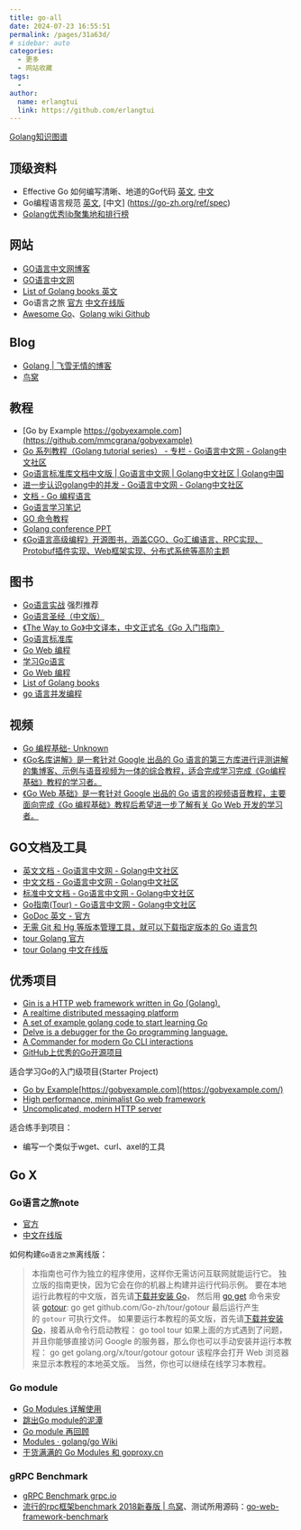 ```yaml
---
title: go-all
date: 2024-07-23 16:55:51
permalink: /pages/31a63d/
# sidebar: auto
categories:
  - 更多
  - 网站收藏
tags:
  - 
author: 
  name: erlangtui
  link: https://github.com/erlangtui
---
```


[Golang知识图谱](https://www.processon.com/view/link/5a9ba4c8e4b0a9d22eb3bdf0)

## 顶级资料

* Effective Go 如何编写清晰、地道的Go代码 [英文](https://golang.org/doc/effective_go.html), [中文](https://go-zh.org/doc/effective_go.html)
* Go编程语言规范 [英文](https://golang.org/ref/spec), [中文] (https://go-zh.org/ref/spec)
* [Golang优秀lib聚集地和排行榜](https://golanglibs.com/)

## 网站

- [GO语言中文网博客](http://blog.studygolang.com/)
- [GO语言中文网](https://studygolang.com/)
- [List of Golang books 英文](https://github.com/dariubs/GoBooks)
- Go语言之旅 [官方](https://tour.golang.org) [中文在线版](https://tour.go-zh.org)
- [Awesome Go](https://awesome-go.com/)、[Golang wiki Github](https://github.com/golang/go/wiki)

## Blog

- [Golang | 飞雪无情的博客](http://www.flysnow.org/categories/Golang/)
- [鸟窝](https://colobu.com/)

## 教程 

- [Go by Example https://gobyexample.com](https://github.com/mmcgrana/gobyexample)
- [Go 系列教程（Golang tutorial series） - 专栏 - Go语言中文网 - Golang中文社区](https://studygolang.com/subject/2)
- [Go语言标准库文档中文版 | Go语言中文网 | Golang中文社区 | Golang中国](https://studygolang.com/pkgdoc)
- [进一步认识golang中的并发 - Go语言中文网 - Golang中文社区](https://studygolang.com/articles/1615)
- [文档 - Go 编程语言](https://go-zh.org/doc/)
- [Go语言学习笔记](https://book.douban.com/subject/26832468/)
- [GO 命令教程](http://wiki.jikexueyuan.com/project/go-command-tutorial)
- [Golang conference PPT](https://github.com/gopherchina/conference)
- [《Go语言高级编程》开源图书，涵盖CGO、Go汇编语言、RPC实现、Protobuf插件实现、Web框架实现、分布式系统等高阶主题](https://github.com/chai2010/advanced-go-programming-book)

## 图书

- [Go语言实战](https://github.com/threerocks/studyFiles) 强烈推荐
- [Go语言圣经（中文版）](https://legacy.gitbook.com/book/yar999/gopl-zh/details)
- [《The Way to Go》中文译本，中文正式名《Go 入门指南》](https://github.com/Unknwon/the-way-to-go_ZH_CN)
- [Go语言标准库](https://books.studygolang.com/The-Golang-Standard-Library-by-Example/)
- [Go Web 编程](https://astaxie.gitbooks.io/build-web-application-with-golang/zh/)
- [学习Go语言](https://github.com/gunsluo/Learning-Go-zh-cn)
- [Go Web 编程](https://legacy.gitbook.com/book/astaxie/build-web-application-with-golang/details)
- [List of Golang books](https://github.com/dariubs/GoBooks)
- [go 语言并发编程](https://cizixs.gitbooks.io/go-concurrency-programming/content/)

## 视频

 - [Go 编程基础- Unknown](https://github.com/Unknwon/go-fundamental-programming)
 - [《Go名库讲解》是一套针对 Google 出品的 Go 语言的第三方库进行评测讲解的集博客、示例与语音视频为一体的综合教程，适合完成学习完成《Go编程基础》教程的学习者。](https://github.com/Unknwon/go-rock-libraries-showcases)
 - [《Go Web 基础》是一套针对 Google 出品的 Go 语言的视频语音教程，主要面向完成《Go 编程基础》教程后希望进一步了解有关 Go Web 开发的学习者。](https://github.com/Unknwon/go-web-foundation)
 
## GO文档及工具

- [英文文档 - Go语言中文网 - Golang中文社区](https://studygolang.com/)
- [中文文档 - Go语言中文网 - Golang中文社区](http://docscn.studygolang.com/)
- [标准中文文档 - Go语言中文网 - Golang中文社区](https://studygolang.com/pkgdoc)
- [Go指南(Tour) - Go语言中文网 - Golang中文社区](http://tour.studygolang.com/welcome/1)
- [GoDoc 英文 -  官方](https://godoc.org/)
- [无需 Git 和 Hg 等版本管理工具，就可以下载指定版本的 Go 语言包](https://gopm.io/)
- [tour Golang 官方](https://tour.golang.org)
- [tour Golang 中文在线版](https://tour.go-zh.org)

## 优秀项目

- [Gin is a HTTP web framework written in Go (Golang). ](https://github.com/gin-gonic/gin)
- [A realtime distributed messaging platform](https://github.com/nsqio/nsq)
- [A set of example golang code to start learning Go](https://github.com/mkaz/working-with-go.git)
- [Delve is a debugger for the Go programming language.](https://github.com/derekparker/delve)
- [A Commander for modern Go CLI interactions](https://github.com/spf13/cobra)
- [GitHub上优秀的Go开源项目](http://www.flysnow.org/2016/12/27/golang-hot-project-in-github.html)


适合学习Go的入门级项目(Starter Project)

- [Go by Example](https://github.com/mmcgrana/gobyexample)[https://gobyexample.com](https://gobyexample.com/)
- [High performance, minimalist Go web framework](https://github.com/labstack/echo.git)
- [Uncomplicated, modern HTTP server](https://github.com/labstack/armor)

适合练手到项目：

- 编写一个类似于wget、curl、axel的工具

## Go X
###  Go语言之旅note

- [官方](https://tour.golang.org)
- [中文在线版](https://tour.go-zh.org)

如何构建`Go语言之旅`离线版：

> 本指南也可作为独立的程序使用，这样你无需访问互联网就能运行它。 独立版的指南更快，因为它会在你的机器上构建并运行代码示例。 要在本地运行此教程的中文版，首先请[下载并安装 Go](https://golang.org/dl/)， 然后用 [go get](https://go-zh.org/cmd/go/) 命令来安装 [gotour](https://go-zh.org/x/tour/): go get github.com/Go-zh/tour/gotour 最后运行产生的 `gotour` 可执行文件。 如果要运行本教程的英文版，首先请[下载并安装 Go](https://golang.org/dl/)，接着从命令行启动教程： go tool tour 如果上面的方式遇到了问题，并且你能够直接访问 Google 的服务器，那么你也可以手动安装并运行本教程： go get golang.org/x/tour/gotour gotour 该程序会打开 Web 浏览器来显示本教程的本地英文版。 当然，你也可以继续在线学习本教程。


### Go module

* [Go Modules 详解使用](https://learnku.com/articles/27401)
* [跳出Go module的泥潭](https://colobu.com/2018/08/27/learn-go-module/)
* [Go module 再回顾](https://colobu.com/2019/09/23/review-go-module-again/)
* [Modules · golang/go Wiki](https://github.com/golang/go/wiki/Modules)
* [干货满满的 Go Modules 和 goproxy.cn](https://mp.weixin.qq.com/s/NzCK6UEcmMZJ7i2fDW2lhg)

### gRPC Benchmark

* [gRPC Benchmark grpc.io](https://grpc.io/docs/guides/benchmarking/)
* [流行的rpc框架benchmark 2018新春版 | 鸟窝](https://colobu.com/2018/01/31/benchmark-2018-spring-of-popular-rpc-frameworks/)、测试所用源码：[go-web-framework-benchmark](https://github.com/smallnest/go-web-framework-benchmark)
